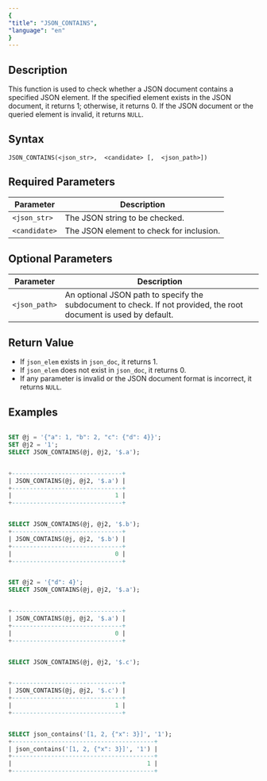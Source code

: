 ```yaml
---
{
"title": "JSON_CONTAINS",
"language": "en"
}
---
```


<!-- 
Licensed to the Apache Software Foundation (ASF) under one
or more contributor license agreements.  See the NOTICE file
distributed with this work for additional information
regarding copyright ownership.  The ASF licenses this file
to you under the Apache License, Version 2.0 (the
"License"); you may not use this file except in compliance
with the License.  You may obtain a copy of the License at

  http://www.apache.org/licenses/LICENSE-2.0

Unless required by applicable law or agreed to in writing,
software distributed under the License is distributed on an
"AS IS" BASIS, WITHOUT WARRANTIES OR CONDITIONS OF ANY
KIND, either express or implied.  See the License for the
specific language governing permissions and limitations
under the License.
-->

## Description

This function is used to check whether a JSON document contains a specified JSON element. If the specified element exists in the JSON document, it returns 1; otherwise, it returns 0. If the JSON document or the queried element is invalid, it returns `NULL`.

## Syntax

`JSON_CONTAINS(<json_str>,  <candidate> [,  <json_path>])`

## Required Parameters

| Parameter   | Description                                         |
|-------------|-----------------------------------------------------|
| `<json_str>` | The JSON string to be checked.                      |
| `<candidate>` | The JSON element to check for inclusion.            |

## Optional Parameters

| Parameter   | Description                                         |
|-------------|-----------------------------------------------------|
| `<json_path>` | An optional JSON path to specify the subdocument to check. If not provided, the root document is used by default. |

## Return Value
- If `json_elem` exists in `json_doc`, it returns 1.
- If `json_elem` does not exist in `json_doc`, it returns 0.
- If any parameter is invalid or the JSON document format is incorrect, it returns `NULL`.

## Examples

```sql

SET @j = '{"a": 1, "b": 2, "c": {"d": 4}}';
SET @j2 = '1';
SELECT JSON_CONTAINS(@j, @j2, '$.a');

```

```sql

+-------------------------------+
| JSON_CONTAINS(@j, @j2, '$.a') |
+-------------------------------+
|                             1 |
+-------------------------------+

```
```sql

SELECT JSON_CONTAINS(@j, @j2, '$.b');
+-------------------------------+
| JSON_CONTAINS(@j, @j2, '$.b') |
+-------------------------------+
|                             0 |
+-------------------------------+

```
```sql

SET @j2 = '{"d": 4}';
SELECT JSON_CONTAINS(@j, @j2, '$.a');

```

```sql

+-------------------------------+
| JSON_CONTAINS(@j, @j2, '$.a') |
+-------------------------------+
|                             0 |
+-------------------------------+
```

```sql

SELECT JSON_CONTAINS(@j, @j2, '$.c');

```

```sql

+-------------------------------+
| JSON_CONTAINS(@j, @j2, '$.c') |
+-------------------------------+
|                             1 |
+-------------------------------+

```

```sql

SELECT json_contains('[1, 2, {"x": 3}]', '1');
+----------------------------------------+
| json_contains('[1, 2, {"x": 3}]', '1') |
+----------------------------------------+
|                                      1 |
+----------------------------------------+

```



